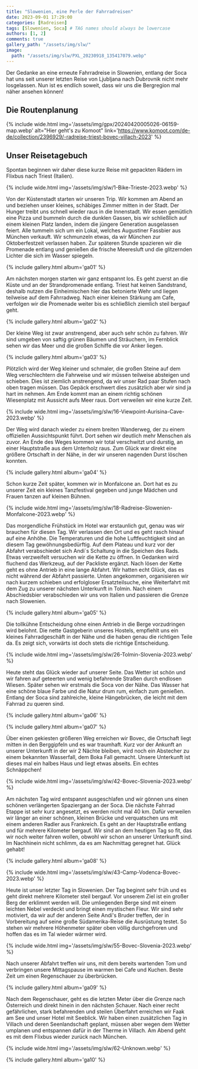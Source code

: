```yaml
---
title: "Slowenien, eine Perle der Fahrradreisen"
date: 2023-09-01 17:29:00
categories: [Radreisen]
tags: [Slowenien, Soca] # TAG names should always be lowercase
authors: [1, 2]
comments: true
gallery_path: "/assets/img/slw/"
image:
  path: "/assets/img/slw/PXL_20230918_135417079.webp"
---
```


Der Gedanke an eine erneute Fahrradreise in Slowenien, entlang der Soca hat uns seit unserer letzten Reise von Ljubljana nach Dubrovnik nicht mehr losgelassen. Nun ist es endlich soweit, dass wir uns die Bergregion mal näher ansehen können!

## Die Routenplanung

{% include wide.html img='/assets/img/gpx/20240420005026-06159-map.webp' alt="Hier geht's zu Komoot" link='<https://www.komoot.com/de-de/collection/2396929/-radreise-triest-bovec-villach-2023>' %}

## Unser Reisetagebuch

Spontan beginnen wir daher diese kurze Reise mit gepackten Rädern im Flixbus nach Triest (Italien).

{% include wide.html img='/assets/img/slw/1-Bike-Trieste-2023.webp' %}

Von der Küstenstadt starten wir unseren Trip. Wir kommen am Abend an und beziehen unser kleines, schäbiges Zimmer mitten in der Stadt. Der Hunger treibt uns schnell wieder raus in die Innenstadt. Wir essen gemütlich eine Pizza und bummeln durch die dunklen Gassen, bis wir schließlich auf einem kleinen Platz landen, indem die jüngere Generation ausgelassen feiert. Alle tummeln sich um ein Lokal, welches Augustiner Fassbier aus München verkauft. Wir schmunzeln etwas, da wir München zur Oktoberfestzeit verlassen haben. Zur späteren Stunde spazieren wir die Promenade entlang und genießen die frische Meeresluft und die glitzernden Lichter die sich im Wasser spiegeln.

{% include gallery.html album='ga01' %}

Am nächsten morgen starten wir ganz entspannt los. Es geht zuerst an die Küste und an der Strandpromenade entlang. Triest hat keinen Sandstrand, deshalb nutzen die Einheimischen hier das betonierte Wehr und liegen teilweise auf dem Fahrradweg. Nach einer kleinen Stärkung am Cafe, verfolgen wir die Promenade weiter bis es schließlich ziemlich steil bergauf geht.

{% include gallery.html album='ga02' %}

Der kleine Weg ist zwar anstrengend, aber auch sehr schön zu fahren. Wir sind umgeben von saftig grünen Bäumen und Sträuchern, im Fernblick sehen wir das Meer und die großen Schiffe die vor Anker liegen.

{% include gallery.html album='ga03' %}

Plötzlich wird der Weg kleiner und schmaler, die großen Steine auf dem Weg verschlechtern die Fahrweise und wir müssen teilweise absteigen und schieben. Dies ist ziemlich anstrengend, da wir unser Rad paar Stufen nach oben tragen müssen. Das Gepäck erschwert dies zusätzlich aber wir sind ja hart im nehmen. Am Ende kommt man an einem richtig schönen Wiesenplatz mit Aussicht aufs Meer raus. Dort verweilen wir eine kurze Zeit.

{% include wide.html img='/assets/img/slw/16-Viewpoint-Aurisina-Cave-2023.webp' %}

Der Weg wird danach wieder zu einem breiten Wanderweg, der zu einem offiziellen Aussichtspunkt führt. Dort sehen wir deutlich mehr Menschen als zuvor. An Ende des Weges kommen wir total verschwitzt und durstig, an einer Hauptstraße aus dem Unterholz raus. Zum Glück war direkt eine größere Ortschaft in der Nähe, in der wir unseren nagenden Durst löschen konnten.

{% include gallery.html album='ga04' %}

Schon kurze Zeit später, kommen wir in Monfalcone an. Dort hat es zu unserer Zeit ein kleines Tanzfestival gegeben und junge Mädchen und Frauen tanzen auf kleinen Bühnen.

{% include wide.html img='/assets/img/slw/18-Radreise-Slowenien-Monfalcone-2023.webp' %}

Das morgendliche Frühstück im Hotel war erstaunlich gut, genau was wir brauchen für diesen Tag. Wir verlassen den Ort und es geht rasch hinauf auf eine Anhöhe. Die Temperaturen und die hohe Luftfeuchtigkeit sind an diesem Tag gewöhnungsbedürftig. Auf dem Plateau und kurz vor der Abfahrt verabschiedet sich Andi´s Schaltung in die Speichen des Rads. Etwas verzweifelt versuchen wir die Kette zu öffnen. In Gedanken wird fluchend das Werkzeug, auf der Packliste ergänzt. Nach lösen der Kette geht es ohne Antrieb in eine lange Abfahrt. Wir hatten echt Glück, das es nicht während der Abfahrt passierte. Unten angekommen, organisieren wir nach kurzem schieben und erfolgloser Ersatzteilsuche, eine Weiterfahrt mit dem Zug zu unserer nächsten Unterkunft in Tolmin. Nach einem Abschiedsbier verabschieden wir uns von Italien und passieren die Grenze nach Slowenien.

{% include gallery.html album='ga05' %}

Die tollkühne Entscheidung ohne einen Antrieb in die Berge vorzudringen wird belohnt. Die nette Gastgeberin unseres Hostels, empfiehlt uns ein kleines Fahrradgeschäft in der Nähe und die haben genau die richtigen Teile da. Es zeigt sich, vorwärts ist doch stets die richtige Entscheidung.

{% include wide.html img='/assets/img/slw/26-Tolmin-Slovenia-2023.webp' %}

Heute steht das Glück wieder auf unserer Seite. Das Wetter ist schön und wir fahren auf geteerten und wenig befahrende Straßen durch endlosen Wiesen. Später sehen wir erstmals die Soca von der Nähe. Das Wasser hat eine schöne blaue Farbe und die Natur drum rum, einfach zum genießen. Entlang der Soca sind zahlreiche, kleine Hängebrücken, die leicht mit dem Fahrrad zu queren sind.

{% include gallery.html album='ga06' %}

{% include gallery.html album='ga07' %}

Über einen gekiesten größeren Weg erreichen wir Bovec, die Ortschaft liegt mitten in den Berggipfeln und es war traumhaft. Kurz vor der Ankunft an unserer Unterkunft in der wir 2 Nächte bleiben, wird noch ein Abstecher zu einem bekannten Wasserfall, dem Boka Fall gemacht. Unsere Unterkunft ist dieses mal ein halbes Haus und liegt etwas abseits. Ein echtes Schnäppchen!

{% include wide.html img='/assets/img/slw/42-Bovec-Slovenia-2023.webp' %}

Am nächsten Tag wird entspannt ausgeschlafen und wir gönnen uns einen schönen verlängerten Spaziergang an der Soca. Die nächste Fahrrad Etappe ist sehr kurz angesetzt, es werden nicht mal 40 km. Dafür verweilen wir länger an einer schönen, kleinen Brücke und verquatschen uns mit einem anderen Radler aus Frankreich. Es geht an der Hauptstraße entlang und für mehrere Kilometer bergauf. Wir sind an dem heutigen Tag so fit, das wir noch weiter fahren wollen, obwohl wir schon an unserer Unterkunft sind. Im Nachhinein nicht schlimm, da es am Nachmittag geregnet hat. Glück gehabt!

{% include gallery.html album='ga08' %}

{% include wide.html img='/assets/img/slw/43-Camp-Vodenca-Bovec-2023.webp' %}

Heute ist unser letzter Tag in Slowenien. Der Tag beginnt sehr früh und es geht direkt mehrere Kilometer steil bergauf. Vor unserem Ziel ist ein großer Berg der erklimmt werden will. Die umliegenden Berge sind mit einem leichten Nebel verdeckt und bringt einen mystischen Fleur. Wir sind sehr motiviert, da wir auf der anderen Seite Andi's Bruder treffen, der in Vorbereitung auf seine große Südamerika-Reise die Ausrüstung testet. So stehen wir mehrere Höhenmeter später oben völlig durchgefroren und hoffen das es im Tal wieder wärmer wird.

{% include wide.html img='/assets/img/slw/55-Bovec-Slovenia-2023.webp' %}

Nach unserer Abfahrt treffen wir uns, mit dem bereits wartenden Tom und verbringen unsere Mittagspause im warmen bei Cafe und Kuchen. Beste Zeit um einen Regenschauer zu überbrücken.

{% include gallery.html album='ga09' %}

Nach dem Regenschauer, geht es die letzten Meter über die Grenze nach Österreich und direkt hinein in den nächsten Schauer. Nach einer recht gefährlichen, stark befahrenden und steilen Überfahrt erreichen wir Faak am See und unser Hotel mit Seeblick. Wir haben einen zusätzlichen Tag in Villach und deren Seenlandschaft geplant, müssen aber wegen dem Wetter umplanen und entspannen dafür in der Therme in Villach. Am Abend geht es mit dem Flixbus wieder zurück nach München.

{% include wide.html img='/assets/img/slw/62-Unknown.webp' %}

{% include gallery.html album='ga10' %}
